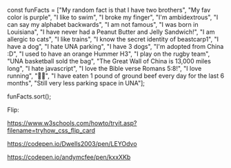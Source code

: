 const funFacts = ["My random fact is that I have two brothers",  "My fav color is purple",  "I like to swim",  "I broke my finger",  "I'm ambidextrous",  "I can say my alphabet backwards",  "I am not famous",  "I was born in Louisiana",  "I have never had a Peanut Butter and Jelly Sandwich!",  "I am allergic to cats", "I like trains",  "I know the secret identity of beastcarp1", "I have a dog",  "I hate UNA parking", "I have 3 dogs",  "I'm adopted from China :D",  "I used to have an orange Hummer H3",  "I play on the rugby team",  "UNA basketball sold the bag",  "The Great Wall of China is 13,000 miles long",  "I hate javascript",  "I love the Bible verse Romans 5:8!",  "I love running",  "🦭🦭",  "I have eaten 1 pound of ground beef every day for the last 6 months",  "Still very less parking space in UNA"];

funFacts.sort();


Flip:

https://www.w3schools.com/howto/tryit.asp?filename=tryhow_css_flip_card

https://codepen.io/Dwells2003/pen/LEYOdvo

https://codepen.io/andymcfee/pen/kxxXKb
